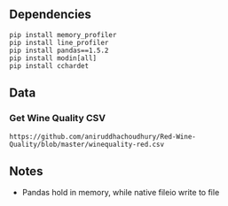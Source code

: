 ## Dependencies
```
pip install memory_profiler
pip install line_profiler
pip install pandas==1.5.2
pip install modin[all]
pip install cchardet
```


## Data

### Get Wine Quality CSV 
```
https://github.com/aniruddhachoudhury/Red-Wine-Quality/blob/master/winequality-red.csv
```

## Notes
- Pandas hold in memory, while native fileio write to file
